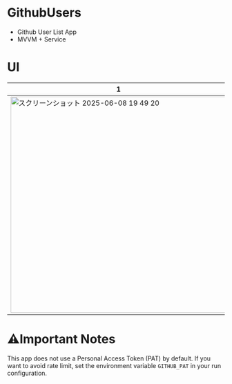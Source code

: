 # GithubUsers

- Github User List App
- MVVM + Service

# UI

|1|2|3|
|-|-|-|
| <img width="500" alt="スクリーンショット 2025-06-08 19 49 20" src="https://github.com/user-attachments/assets/9a1a9d82-df04-419d-a1c5-fa213f01ca67" /> | <img width="500" alt="スクリーンショット 2025-06-08 19 49 23" src="https://github.com/user-attachments/assets/31a230e8-cc11-400a-9b75-873a086d383a" /> | <img width="500" alt="スクリーンショット 2025-06-08 19 49 28" src="https://github.com/user-attachments/assets/97a45a22-80bc-4231-a374-2cf3000ccd10" /> |

# ⚠️Important Notes

This app does not use a Personal Access Token (PAT) by default.
If you want to avoid rate limit, set the environment variable `GITHUB_PAT` in your run configuration.
